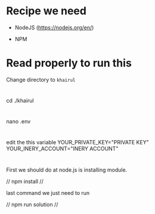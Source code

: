 # Recipe we need

- NodeJS (https://nodejs.org/en/)

- NPM



# Read properly to run this

Change directory to ```khairul```

# 
cd ./khairul
#

#
nano .env
#

#
edit the this variable
YOUR_PRIVATE_KEY="PRIVATE KEY"
YOUR_INERY_ACCOUNT="INERY ACCOUNT"
#


First we should do at node.js is installing module.

//
npm install
//

last command we just need to run

//
npm run solution
// 

